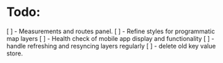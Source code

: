 # Todo:
 [ ] - Measurements and routes panel. 
 [ ] - Refine styles for programmatic map layers
 [ ] - Health check of mobile app display and functionality
 [ ] - handle refreshing and resyncing layers regularly
 [ ] - delete old key value store.
 
